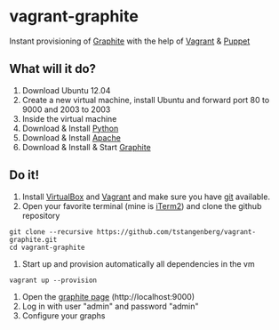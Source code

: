 vagrant-graphite
==================

Instant provisioning of [Graphite][1] with the help of [Vagrant][2] & [Puppet][3] 

What will it do?
----------------

1. Download Ubuntu 12.04
1. Create a new virtual machine, install Ubuntu and forward port 80 to 9000 and 2003 to 2003
1. Inside the virtual machine 
  1. Download & Install [Python][6]
  1. Download & Install [Apache][9]
  1. Download & Install & Start [Graphite][1]
 
Do it!
------

1. Install [VirtualBox][4] and [Vagrant][2] and make sure you have [git][5] available.
1. Open your favorite terminal (mine is [iTerm2][7]) and clone the github repository 

```
git clone --recursive https://github.com/tstangenberg/vagrant-graphite.git
cd vagrant-graphite
```

1. Start up and provision automatically all dependencies in the vm

```
vagrant up --provision
```

1. Open the [graphite page][8] (http://localhost:9000)
1. Log in with user "admin" and password "admin"
1. Configure your graphs 



[1]: http://graphite.wikidot.com/
[2]: http://www.vagrantup.com/
[3]: http://puppetlabs.com/
[4]: https://www.virtualbox.org 
[5]: http://git-scm.com
[6]: http://www.python.org/
[7]: http://www.iterm2.com
[8]: http://localhost:9000
[9]: http://httpd.apache.org/
